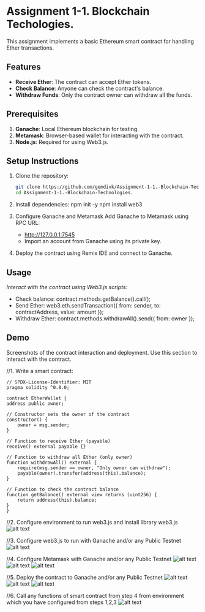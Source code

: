 # Assignment 1-1. Blockchain Techologies. 

This assignment implements a basic Ethereum smart contract for handling Ether transactions.

## Features
- **Receive Ether**: The contract can accept Ether tokens.
- **Check Balance**: Anyone can check the contract's balance.
- **Withdraw Funds**: Only the contract owner can withdraw all the funds.

## Prerequisites
1. **Ganache**: Local Ethereum blockchain for testing.
2. **Metamask**: Browser-based wallet for interacting with the contract.
3. **Node.js**: Required for using Web3.js.

## Setup Instructions
1. Clone the repository:
   ```bash
   git clone https://github.com/gemdivk/Assignment-1-1.-Blockchain-Technologies..git
   cd Assignment-1-1.-Blockchain-Technologies.
2. Install dependencies:
   npm init -y
   npm install web3

4. Configure Ganache and Metamask
   Add Ganache to Metamask using RPC URL: 
    * http://127.0.0.1:7545
    * Import an account from Ganache using its private key.
5. Deploy the contract using Remix IDE and connect to Ganache.

## Usage
*Interact with the contract using Web3.js scripts:*
   * Check balance:
contract.methods.getBalance().call();
   * Send Ether:
web3.eth.sendTransaction({ from: sender, to: contractAddress, value: amount });
   * Withdraw Ether:
contract.methods.withdrawAll().send({ from: owner });

## Demo
Screenshots of the contract interaction and deployment.
Use this section to interact with the contract.

//1. Write a smart contract:

    // SPDX-License-Identifier: MIT
    pragma solidity ^0.8.0;

    contract EtherWallet {
    address public owner;

    // Constructor sets the owner of the contract
    constructor() {
        owner = msg.sender;
    }

    // Function to receive Ether (payable)
    receive() external payable {}

    // Function to withdraw all Ether (only owner)
    function withdrawAll() external {
        require(msg.sender == owner, "Only owner can withdraw");
        payable(owner).transfer(address(this).balance);
    }

    // Function to check the contract balance
    function getBalance() external view returns (uint256) {
        return address(this).balance;
    }
    }

//2. Configure environment to run web3.js and install library web3.js
![alt text](<Build/step2.png>)

//3. Configure web3.js to run with Ganache and/or any Public Testnet
![alt text](<Build/step3.png>)

//4. Configure Metamask with Ganache and/or any Public Testnet
![alt text](<Build/step4.png>)
![alt text](<Build/step4.1.png>)
![alt text](<Build/step4.2.png>)

//5. Deploy the contract to Ganache and/or any Public Testnet
![alt text](<Build/step5.png>)
![alt text](<Build/step5.1.png>)
![alt text](<Build/step5.3.png>)

//6. Call any functions of smart contract from step 4 from environment
which you have configured from steps 1,2,3
![alt text](<Build/step6.png>)
